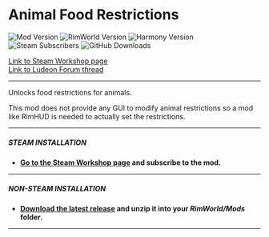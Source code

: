 # Animal Food Restrictions
![Mod Version](https://img.shields.io/badge/Mod_Version-{ReleaseVersion}-blue.svg)
![RimWorld Version](https://img.shields.io/badge/Built_for_RimWorld-{GameVersion}-blue.svg)
![Harmony Version](https://img.shields.io/badge/Powered_by_Harmony-{HarmonyVersion}-blue.svg)\
![Steam Subscribers](https://img.shields.io/badge/dynamic/xml.svg?label=Steam+Subscribers&query=//table/tr[2]/td[1]&colorB=blue&url=https://steamcommunity.com/sharedfiles/filedetails/%3Fid=1547017052&suffix=+total)
![GitHub Downloads](https://img.shields.io/github/downloads/Jaxe-Dev/FoodRestrictions/total.svg?colorB=blue&label=GitHub+Downloads)

[Link to Steam Workshop page](https://steamcommunity.com/sharedfiles/filedetails/?id=1547017052)\
[Link to Ludeon Forum thread](https://ludeon.com/forums/index.php?topic=46440.0)

---

Unlocks food restrictions for animals.

This mod does not provide any GUI to modify animal restrictions so a mod like RimHUD is needed to actually set the restrictions.

---

##### STEAM INSTALLATION
- **[Go to the Steam Workshop page](https://steamcommunity.com/sharedfiles/filedetails/?id=1547017052) and subscribe to the mod.**

---

##### NON-STEAM INSTALLATION
- **[Download the latest release](https://github.com/Jaxe-Dev/FoodRestrictions/releases/latest) and unzip it into your *RimWorld/Mods* folder.**

---
